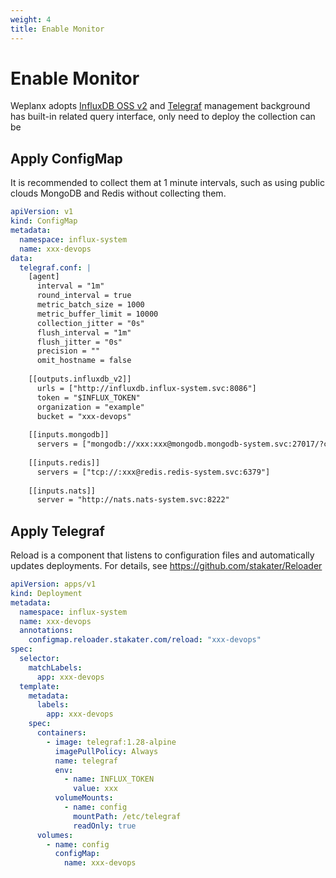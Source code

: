 ```yaml
---
weight: 4
title: Enable Monitor
---
```


# Enable Monitor

Weplanx adopts [InfluxDB OSS v2](https://docs.influxdata.com/influxdb/v2/) and [Telegraf](https://docs.influxdata.com/telegraf/v1/) management background has built-in related query interface, only need to deploy the collection can be

## Apply ConfigMap

It is recommended to collect them at 1 minute intervals, such as using public clouds MongoDB and Redis without collecting them.

```yaml
apiVersion: v1
kind: ConfigMap
metadata:
  namespace: influx-system
  name: xxx-devops
data:
  telegraf.conf: |
    [agent]
      interval = "1m"
      round_interval = true
      metric_batch_size = 1000
      metric_buffer_limit = 10000
      collection_jitter = "0s"
      flush_interval = "1m"
      flush_jitter = "0s"
      precision = ""
      omit_hostname = false
    
    [[outputs.influxdb_v2]]
      urls = ["http://influxdb.influx-system.svc:8086"]
      token = "$INFLUX_TOKEN"
      organization = "example"
      bucket = "xxx-devops"
    
    [[inputs.mongodb]]
      servers = ["mongodb://xxx:xxx@mongodb.mongodb-system.svc:27017/?connect=direct"]
    
    [[inputs.redis]]
      servers = ["tcp://:xxx@redis.redis-system.svc:6379"]
    
    [[inputs.nats]]
      server = "http://nats.nats-system.svc:8222"
```

## Apply Telegraf

Reload is a component that listens to configuration files and automatically updates deployments. For details, see https://github.com/stakater/Reloader

```yaml
apiVersion: apps/v1
kind: Deployment
metadata:
  namespace: influx-system
  name: xxx-devops
  annotations:
    configmap.reloader.stakater.com/reload: "xxx-devops"
spec:
  selector:
    matchLabels:
      app: xxx-devops
  template:
    metadata:
      labels:
        app: xxx-devops
    spec:
      containers:
        - image: telegraf:1.28-alpine
          imagePullPolicy: Always
          name: telegraf
          env:
            - name: INFLUX_TOKEN
              value: xxx
          volumeMounts:
            - name: config
              mountPath: /etc/telegraf
              readOnly: true
      volumes:
        - name: config
          configMap:
            name: xxx-devops
```